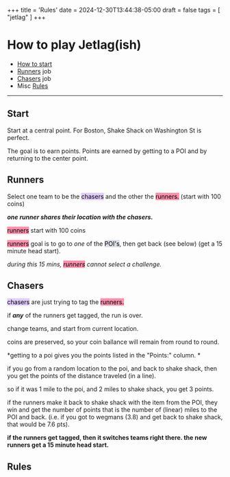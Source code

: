 +++
title = 'Rules'
date = 2024-12-30T13:44:38-05:00
draft = false
tags = [ "jetlag" ]
+++

# How to play Jetlag(ish)

- [How to start](#start)
- [Runners](#runners) job
- [Chasers](#chasers) job
- Misc [Rules](#rules)

---

## Start

Start at a central point. 
For Boston, Shake Shack on Washington St is perfect. 

The goal is to earn points. Points are earned by getting to a POI and by returning to the center point.

## Runners

Select one team to be the <mark style="background: #D2B3FFA6;">chasers</mark> and the other the <mark style="background: #FF5582A6;">runners.</mark> (start with 100 coins)

***one runner shares their location with the chasers.*** 

<mark style="background: #FF5582A6;">runners</mark> start with 100 coins

<mark style="background: #FF5582A6;">runners</mark> goal is to go to *one* of the <mark style="background: #CACFD9A6;">POI's</mark>, then get back (see below) (get a 15 minute head start).

*during this 15 mins, <mark style="background: #FF5582A6;">runners</mark> cannot select a challenge.*

## Chasers

<mark style="background: #D2B3FFA6;">chasers</mark> are just trying to tag the <mark style="background: #FF5582A6;">runners.</mark> 

if ***any*** of the runners get tagged, the run is over. 

change teams, and start from current location.

coins are preserved, so your coin ballance will remain from round to round.


*getting to a poi gives you the points listed in the "Points:" column. *

if you go from a random location to the poi, and back to shake shack, then you get the points of the distance traveled (in a line).

so if it was 1 mile to the poi, and 2 miles to shake shack, you get 3 points.


if the runners make it back to shake shack with the item from the POI, they win and get the number of points that is the number of (linear) miles to the POI and back. (i.e. if you got to wegmans (3.8) and get back to shake shack, that would be 7.6 pts).

**if the runners get tagged, then it switches teams right there. the new runners get a 15 minute head start.**

## Rules


